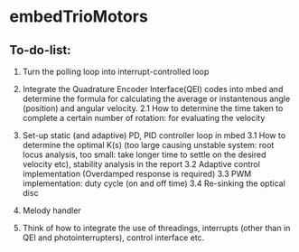 # embedTrioMotors

## To-do-list:

1. Turn the polling loop into interrupt-controlled loop 

2. Integrate the Quadrature Encoder Interface(QEI) codes into mbed and determine the formula for calculating the average or instantenous angle (position) and angular velocity.
  2.1 How to determine the time taken to complete a certain number of rotation: for evaluating the velocity
  
  
3. Set-up static (and adaptive) PD, PID controller loop in mbed
  3.1 How to determine the optimal K(s) (too large causing unstable system: root locus analysis, too small: take longer time to settle on         the desired velocity etc), stability analysis in the report
  3.2 Adaptive control implementation (Overdamped response is required)
  3.3 PWM implementation: duty cycle (on and off time)
  3.4 Re-sinking the optical disc
  
4. Melody handler

5. Think of how to integrate the use of threadings,  interrupts (other than in QEI and photointerrupters), control interface etc.
  
